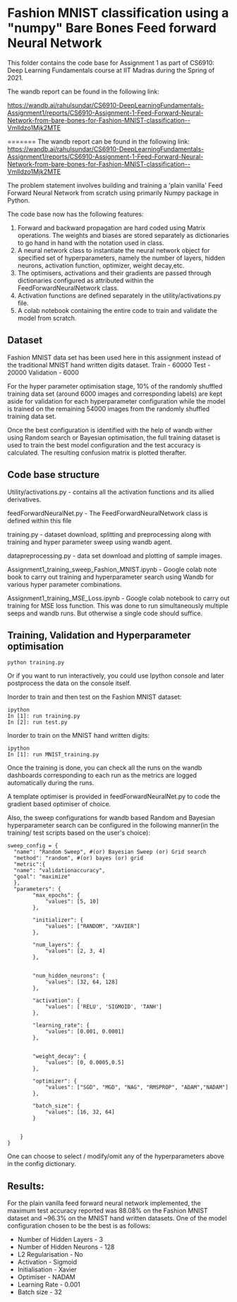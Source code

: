 # **Fashion MNIST classification using a "numpy" Bare Bones Feed forward Neural Network**

This folder contains the code base for Assignment 1 as part of CS6910: Deep Learning Fundamentals course at IIT Madras during the Spring of 2021.

The wandb report can be found in the following link:

https://wandb.ai/rahulsundar/CS6910-DeepLearningFundamentals-Assignment1/reports/CS6910-Assignment-1-Feed-Forward-Neural-Network-from-bare-bones-for-Fashion-MNIST-classification--Vmlldzo1Mjk2MTE


=======
The wandb report can be found in the following link: 
https://wandb.ai/rahulsundar/CS6910-DeepLearningFundamentals-Assignment1/reports/CS6910-Assignment-1-Feed-Forward-Neural-Network-from-bare-bones-for-Fashion-MNIST-classification--Vmlldzo1Mjk2MTE

The problem statement involves building and training a 'plain vanilla' Feed Forward Neural Network from scratch using primarily Numpy package in Python.  

The code base now has the following features:
1. Forward and backward propagation are hard coded using Matrix operations. The weights and biases are stored separately as dictionaries to go hand in hand with the notation used in class.
2. A neural network class to instantiate the neural network object for specified set of hyperparameters, namely the number of layers, hidden neurons, activation function, optimizer, weight decay,etc.
3. The optimisers, activations and their gradients are passed through dictionaries configured as attributed within the FeedForwardNeuralNetwork class. 
4. Activation functions are defined separately in the utility/activations.py file. 
5. A colab notebook containing the entire code to train and validate the model from scratch. 

## Dataset

Fashion MNIST data set has been used here in this assignment instead of the traditional MNIST hand written digits dataset. 
Train  - 60000
Test - 20000
Validation - 6000

For the hyper parameter optimisation stage, 10% of the randomly shuffled training data set (around 6000 images and corresponding labels) are kept aside for validation for each hyperparameter configuration while the model is trained on the remaining 54000 images from the randomly shuffled training data set. 

Once the best configuration is identified with the help of wandb wither using Random search or Bayesian optimisation, the full training dataset is used to train the best model configuration and the test accuracy is calculated. The resulting confusion matrix is plotted therafter.  

## Code base structure

Utility/activations.py - contains all the activation functions and its allied derivatives.

feedForwardNeuralNet.py - The FeedForwardNeuralNetwork class is defined within this file

training.py - dataset download, splitting and preprocessing along with training and hyper parameter sweep using wandb agent.

datapreprocessing.py - data set download and plotting of sample images. 

Assignment1_training_sweep_Fashion_MNIST.ipynb - Google colab note book to carry out training and hyperparameter search using Wandb for various hyper parameter combinations. 

Assignment1_training_MSE_Loss.ipynb - Google colab notebook to carry out training for MSE loss function. This was done to run simultaneously multiple seeps and wandb runs. But otherwise a single code should suffice.
## Training, Validation and Hyperparameter optimisation


```
python training.py
```
Or if you want to run interactively, you could use Ipython console and later postprocess the data on the console itself. 

Inorder to train and then test on the Fashion MNIST dataset:
```
ipython
In [1]: run training.py 
In [2]: run test.py 
```
Inorder to train on the MNIST hand written digits:
```
ipython
In [1]: run MNIST_training.py 
``` 
 
Once the training is done, you can check all the runs on the wandb dashboards corresponding to each run as the metrics are logged automatically during the runs.  


A template optimiser is provided in feedForwardNeuralNet.py to code the gradient based optimiser of choice. 

Also, the sweep configurations for wandb based Random and Bayesian hyperparameter search can be configured in the following manner(in the training/ test scripts based on the user's choice):

```
sweep_config = {
  "name": "Random Sweep", #(or) Bayesian Sweep (or) Grid search
  "method": "random", #(or) bayes (or) grid
  "metric":{
  "name": "validationaccuracy",
  "goal": "maximize"
  },
  "parameters": {
        "max_epochs": {
            "values": [5, 10]
        },

        "initializer": {
            "values": ["RANDOM", "XAVIER"]
        },

        "num_layers": {
            "values": [2, 3, 4]
        },
        
        
        "num_hidden_neurons": {
            "values": [32, 64, 128]
        },
        
        "activation": {
            "values": ['RELU', 'SIGMOID', 'TANH']
        },
        
        "learning_rate": {
            "values": [0.001, 0.0001]
        },
        
        
        "weight_decay": {
            "values": [0, 0.0005,0.5]
        },
        
        "optimizer": {
            "values": ["SGD", "MGD", "NAG", "RMSPROP", "ADAM","NADAM"]
        },
                    
        "batch_size": {
            "values": [16, 32, 64]
        }
        
        
    }
}
```

One can choose to select / modify/omit any of the hyperparameters above in the config dictionary.


## Results:
For the plain vanilla feed forward neural network implemented, the maximum test accuracy reported was 88.08% on the Fashion MNIST dataset and ~96.3% on the MNIST hand written datasets.
One of the model configuration chosen to be  the best is as follows:

- Number of Hidden Layers - 3
- Number of Hidden Neurons - 128
- L2 Regularisation - No
- Activation - Sigmoid
- Initialisation - Xavier
- Optimiser - NADAM
- Learning Rate - 0.001
- Batch size - 32
